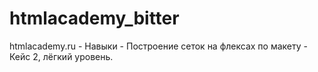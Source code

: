 # htmlacademy_bitter
htmlacademy.ru - Навыки - Построение сеток на флексах по макету - Кейс 2, лёгкий уровень.
